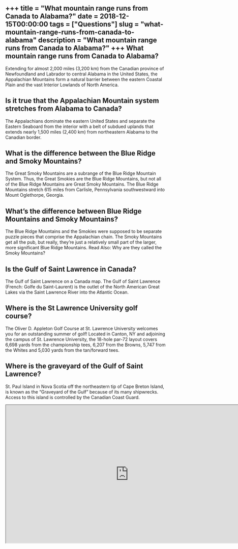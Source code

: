 +++
title = "What mountain range runs from Canada to Alabama?"
date = 2018-12-15T00:00:00
tags = ["Questions"]
slug = "what-mountain-range-runs-from-canada-to-alabama"
description = "What mountain range runs from Canada to Alabama?"
+++
What mountain range runs from Canada to Alabama?
------------------------------------------------

Extending for almost 2,000 miles (3,200 km) from the Canadian province of Newfoundland and Labrador to central Alabama in the United States, the Appalachian Mountains form a natural barrier between the eastern Coastal Plain and the vast Interior Lowlands of North America.

Is it true that the Appalachian Mountain system stretches from Alabama to Canada?
---------------------------------------------------------------------------------

The Appalachians dominate the eastern United States and separate the Eastern Seaboard from the interior with a belt of subdued uplands that extends nearly 1,500 miles (2,400 km) from northeastern Alabama to the Canadian border.

What is the difference between the Blue Ridge and Smoky Mountains?
------------------------------------------------------------------

The Great Smoky Mountains are a subrange of the Blue Ridge Mountain System. Thus, the Great Smokies are the Blue Ridge Mountains, but not all of the Blue Ridge Mountains are Great Smoky Mountains. The Blue Ridge Mountains stretch 615 miles from Carlisle, Pennsylvania southwestward into Mount Oglethorpe, Georgia.

What’s the difference between Blue Ridge Mountains and Smoky Mountains?
-----------------------------------------------------------------------

The Blue Ridge Mountains and the Smokies were supposed to be separate puzzle pieces that comprise the Appalachian chain. The Smoky Mountains get all the pub, but really, they’re just a relatively small part of the larger, more significant Blue Ridge Mountains. Read Also: Why are they called the Smoky Mountains?

Is the Gulf of Saint Lawrence in Canada?
----------------------------------------

The Gulf of Saint Lawrence on a Canada map. The Gulf of Saint Lawrence (French: Golfe du Saint-Laurent) is the outlet of the North American Great Lakes via the Saint Lawrence River into the Atlantic Ocean.

Where is the St Lawrence University golf course?
------------------------------------------------

The Oliver D. Appleton Golf Course at St. Lawrence University welcomes you for an outstanding summer of golf! Located in Canton, NY and adjoining the campus of St. Lawrence University, the 18-hole par-72 layout covers 6,698 yards from the championship tees, 6,207 from the Browns, 5,747 from the Whites and 5,030 yards from the tan/forward tees.

Where is the graveyard of the Gulf of Saint Lawrence?
-----------------------------------------------------

St. Paul Island in Nova Scotia off the northeastern tip of Cape Breton Island, is known as the “Graveyard of the Gulf” because of its many shipwrecks. Access to this island is controlled by the Canadian Coast Guard.

<iframe allow="accelerometer; autoplay; clipboard-write; encrypted-media; gyroscope; picture-in-picture" allowfullscreen="" class="__youtube_prefs__  epyt-is-override  no-lazyload" data-no-lazy="1" data-origheight="433" data-origwidth="770" data-skipgform_ajax_framebjll="" height="433" id="_ytid_99470" loading="lazy" src="https://www.youtube.com/embed/oETVDKbThcE?enablejsapi=1&autoplay=0&cc_load_policy=0&cc_lang_pref=&iv_load_policy=1&loop=0&modestbranding=0&rel=1&fs=1&playsinline=0&autohide=2&theme=dark&color=red&controls=1&" title="YouTube player" width="770"></iframe>
